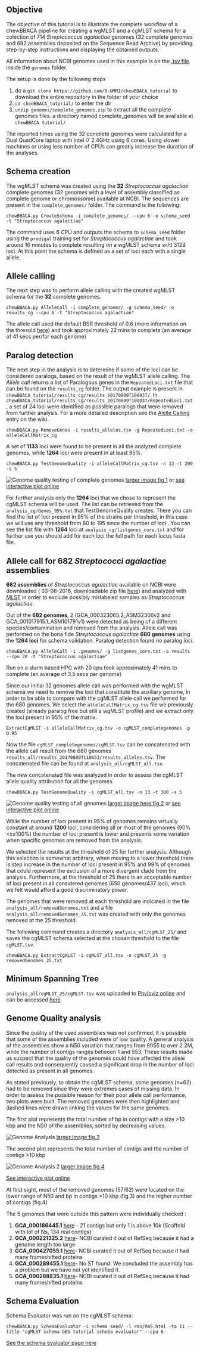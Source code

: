 
## Objective
The objective of this tutorial is to illustrate the complete workflow of a chewBBACA pipeline for creating a wgMLST and a cgMLST schema for a colection of 714 _Streptococcus agalactiae_ genomes (32 complete genomes and 682 assemblies deposited on the Sequence Read Archive) by providing step-by-step instructions and displaying the obtained outputs.

All information about NCBI genomes used in this example is on the [.tsv file](https://github.com/B-UMMI/chewBBACA_tutorial/tree/master/genomes/NCBI_genomes_proks.Sagalactiae_allGenomes.2016_08_03.tsv).
 inside the `genomes` folder.

The setup is done by the following steps   
1. do a `git clone https://github.com/B-UMMI/chewBBACA_tutorial` to download the entire repository in the folder of your choice
2. `cd chewBBACA_tutorial/` to enter the dir
3. `unzip genomes/complete_genomes.zip` to extract all the complete genomes files. a directory named complete_genomes will be available at `chewBBACA tutorial/`

The reported times using the 32 complete genomes were calculated for a Dual QuadCore laptop with  intel i7 2.4GHz using 6 cores. Using slower machines or using less number of CPUs can greatly increase the duration of the analyses.


## Schema creation

The wgMLST schema was created using the **32** _Streptococcus agalactiae_ complete genomes (32 genomes with a level of assembly classified as complete genome or chromossome)  available at NCBI.
The sequences are present in the `complete_genomes/` folder. The command is the following:  

`chewBBACA.py CreateSchema -i complete_genomes/ --cpu 6 -o schema_seed -t "Streptococcus agalactiae"`

The command uses 6 CPU and outputs the schema to `schema_seed` folder using the `prodigal` training set for _Streptococcus agalactiae_ and took around 16 minutes to complete resulting on a wgMLST schema wiht 3129 loci.
At this point the schema is defined as a set of loci each with a single allele.

## Allele calling
The next step was to perform allele calling with the created wgMLST schema for the **32** complete genomes.

`chewBBACA.py AlleleCall -i complete_genomes/ -g schema_seed/ -o results_cg --cpu 6 -t "Streptococcus agalactiae"`

The allele call used the default BSR threshold of 0.6 (more information on the thresold [here](https://github.com/B-UMMI/chewBBACA/wiki/2.-Allele-Calling)) and took approximately 22 mins to complete (an average of 41 secs per/for each genome)  

## Paralog detection

The next step in the analysis is to determine if some of the loci can be considered paralogs, based on the result of the wgMLST allele calling. The _Allele call_ returns a list of Paralogous genes in the `RepeatedLoci.txt` file that can be found on the `results_cg` folder.
The output example is present in `chewBBACA_tutorial/results_cg/results_20170809T100937/`. In `chewBBACA_tutorial/results_cg/results_20170809T100937/RepeatedLoci.txt`, a set of 24 loci were identified as possible paralogs
that were removed from further analysis. For a more detailed description see the [Alelle Calling](https://github.com/B-UMMI/chewBBACA/wiki/2.-Allele-Calling) entry on the wiki.


`chewBBACA.py RemoveGenes -i results_alleles.tsv -g RepeatedLoci.txt -o alleleCallMatrix_cg`

A set of **1133** loci were found to be present in all the analyzed complete genomes, while **1264** loci were present in at least 95%.

`chewBBACA.py TestGenomeQuality -i alleleCallMatrix_cg.tsv -n 13 -t 200 -s 5`

![Genome quality testing of complete genomes](http://i.imgur.com/Zh6GRk9.png)
[larger image fig 1](http://i.imgur.com/Zh6GRk9.png) or [see interactive plot online](http://im.fm.ul.pt/chewBBACA/GenomeQual/GenomeQualityPlot_complete_genomes.html)

For further analysis only the **1264** loci that we chose to represent the cgMLST schema will be used. The list can be retrieved from the `analysis_cg/Genes_95%.txt` that TestGenomeQuality creates.
There you can find the list of loci present in 95% of the strains per threshold, in this case we will use any threshold from 60 to 195 since the number of loci . You can see the list file with **1264** loci at `analysis_cg/listgenes_core.txt` and for further use you should add for each loci the full path for each locus fasta file.

## Allele call for 682 _Streptococci agalactiae_ assemblies

**682 assemblies** of _Streptococcus agalactiae_ available on NCBI were downloaded ( 03-08-2016, downloadable zip file [here](https://drive.google.com/file/d/0Bw6VuoagsdhmaWEtR25fODlJTEk/view?usp=sharing))
and analyzed with [MLST](https://github.com/tseemann/mlst) in order to exclude possibly mislabeled samples as _Streptococcus agalactiae_.

Out of the **682 genomes**, 2 (GCA_000323065.2_ASM32306v2 and GCA_001017915.1_ASM101791v1) were detected as being of a different species/contamination and removed from the analysis.
Allele call was performed on the bona fide  _Streptococcus agalactiae_ **680 genomes** using the **1264 loci** for schema validation. Paralog detection found no paralog loci.

`chewBBACA.py AlleleCall -i .genomes/ -g listgenes_core.txt -o results --cpu 20 -t "Streptococcus agalactiae"`

Run on a slurm based HPC with 20 cpu took approximately 41 mins to complete (an average of 3.5 secs per genome)

Since our initial 32 genomes allele call was performed with the wgMLST schema we need to remove the loci that constitute the auxiliary genome, in order to be able to compare with the cgMLST allele call we performed for the 680 genomes.  We select the `alleleCallMatrix_cg.tsv` file we previously created (already paralog free but still a wgMLST profile) and we extract only the loci present in 95% of the matrix.

`ExtractCgMLST -i alleleCallMatrix_cg.tsv -o cgMLST_completegenomes -p 0.95`

Now the file `cgMLST_completegenomes/cgMLST.tsv` can be concatenated with the allele call result from the 680 genomes `results_all/results_20170809T110653/results_alleles.tsv`. The concatenated file can be found at `analysis_all/cgMLST_all.tsv`.

The new concatenated file was analyzed in order to assess the cgMLST allele quality attribution for all the genomes.

`chewBBACA.py TestGenomeQuality -i cgMLST_all.tsv -n 13 -t 300 -s 5`

![Genome quality testing of all genomes](http://i.imgur.com/j4u22ZE.png)
[larger image here fig 2](http://i.imgur.com/j4u22ZE.png) or [see interactive plot online](http://im.fm.ul.pt/chewBBACA/GenomeQual/GenomeQualityPlot_all_genomes.html)

While the number of loci present in 95% of genomes remains virtually constant at around **1200** loci, considering all
or most of the genomes (90%<x≤100%) the number of loci present is lower and presents some variation when specific genomes are removed from the analysis.

We selected the results at the threshold of 25 for further analysis. Although this selection is somewhat arbitrary, when moving to a lower threshold there is step increase in the number of loci present in 95% and 99% of genomes that could represent the exclusion of a more divergent clade from the analysis. Furthermore, at the threshold of 25 there is an acceptable number of loci present in all considered genomes (650 genomes/437 loci), which we felt would afford a good discriminatory power.

The genomes that were removed at each threshold are indicated in the file `analysis_all/removedGenomes.txt` and a file `analysis_all/removedGenomes_25.txt` was created with only the genomes removed at the 25 threshold.

The following command creates a directory `analysis_all/cgMLST_25/` and saves the cgMLST schema selected at the chosen threshold to the file `cgMLST.tsv`.

`chewBBACA.py ExtractCgMLST -i cgMLST_all.tsv -o cgMLST_25 -g removedGenomes_25.txt`

## Minimum Spanning Tree
`analysis_all/cgMLST_25/cgMLST.tsv` was uploaded to [Phyloviz online](https://online.phyloviz.net) and can be accessed [here](https://online.phyloviz.net/main/dataset/share/cfab1610a3ca3a80cf9c139e436ce741fc5fa29dcc5aeb3988025491d4434143fc72f6284aaff7d60c6a2ae5e19f57d6be3e5e0baf679a7e37d4ecb96f1d746b8a7cee5882f4a65f586967bd0143)


## Genome Quality analysis
Since the quality of the used assemblies was not confirmed, it is possible that some of the assemblies
included were of low quality. A general analysis of the assemblies show a N50
variation that ranges from 8055 to over 2.2M, while the number of contigs ranges between
1 and 553. These results made us suspect that the quality of the
genomes could have affected the allele call results and consequently caused a significant drop in the number of loci detected as present in all genomes.  

As stated previously, to obtain the cgMLST schema,
some genomes (n=62) had to be removed since they were extremes cases of missing data.
In order to assess the possible reason for their poor allele call performance, two plots
were built. The removed genomes were then highlighted and dashed lines were drawn linking the values for the same genomes.

The first plot represents the total number of bp in contigs with a size >10 kbp and the N50 of the assemblies, sorted by decreasing values.

![Genome Analysis](http://i.imgur.com/I0fNqtd.png)
[larger image fig 3](http://i.imgur.com/I0fNqtd.png)

The second plot represents the total number of contigs and the number of
contigs >10 kbp

![Genome Analysis 2](http://i.imgur.com/fabxi0Z.png)
[larger image fig 4](http://i.imgur.com/fabxi0Z.png)

[See interactive plot online](http://im.fm.ul.pt/chewBBACA/GenomeQual/AssemblyStatsStack.html)

At first sight, most of the removed genomes (57/62) were located on the lower range of
N50 and bp in contigs >10 kbp (fig.3) and the higher number of contigs (fig.4)

The 5 genomes that were outside this pattern were individually checked :

1. **GCA_000186445.1** [here](https://www.ncbi.nlm.nih.gov/assembly/GCA_000186445.1) - 21 contigs but only 1 is above 10k (Scaffold with lot of Ns, 134 real contigs)
2. **GCA_000221325.2** [here](https://www.ncbi.nlm.nih.gov/assembly/GCA_000221325.2)- NCBI curated it out of RefSeq because it had a genome length too large
3. **GCA_000427055.1** [here](https://www.ncbi.nlm.nih.gov/assembly/GCA_000427055.1)- NCBI curated it out of RefSeq because it had many frameshifted proteins
4. **GCA_000289455.1** [here](https://www.ncbi.nlm.nih.gov/assembly/GCA_000289455.1)- No ST found. We concluded the assembly has a problem but we have not yet identified it.
5. **GCA_000288835.1** [here](https://www.ncbi.nlm.nih.gov/assembly/GCA_000288835.1)- NCBI curated it out of RefSeq because it had many frameshifted proteins


## Schema Evaluation
Schema Evaluator was run on the cgMLST schema:

`chewBBACA.py SchemaEvaluator -i schema_seed/ -l rms/RmS.html -ta 11 --title "cgMLST schema GBS tutorial schema evaluator" --cpu 6`

[See the schema evaluator page here](http://im.fm.ul.pt/chewBBACA/SchemaEval/rms/RmS.html)
